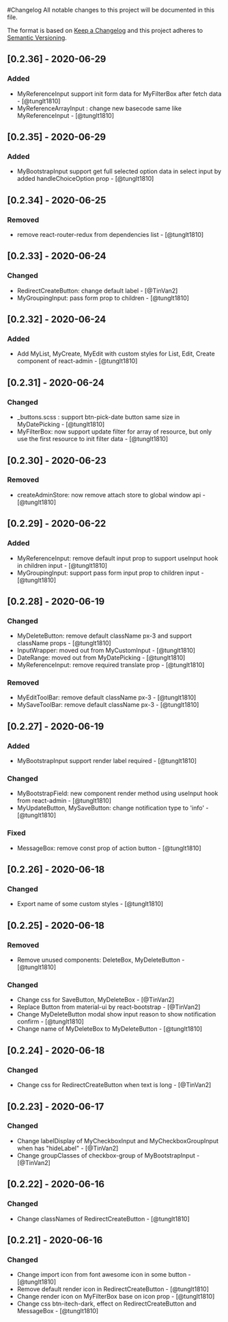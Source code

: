 #Changelog
All notable changes to this project will be documented in this file.

The format is based on [Keep a Changelog](http://keepachangelog.com/en/1.0.0/)
and this project adheres to [Semantic Versioning](http://semver.org/spec/v2.0.0.html).

## [0.2.36] - 2020-06-29
### Added
- MyReferenceInput support init form data for MyFilterBox after fetch data - [@tunglt1810]
- MyReferenceArrayInput : change new basecode same like MyReferenceInput - [@tunglt1810]

## [0.2.35] - 2020-06-29
### Added
- MyBootstrapInput support get full selected option data in select input by added handleChoiceOption prop - [@tunglt1810]

## [0.2.34] - 2020-06-25
### Removed
- remove react-router-redux from dependencies list - [@tunglt1810]

## [0.2.33] - 2020-06-24
### Changed
- RedirectCreateButton: change default label - [@TinVan2]
- MyGroupingInput: pass form prop to children - [@tunglt1810]

## [0.2.32] - 2020-06-24
### Added
- Add MyList, MyCreate, MyEdit with custom styles for List, Edit, Create component of react-admin - [@tunglt1810]

## [0.2.31] - 2020-06-24
### Changed
- _buttons.scss : support btn-pick-date button same size in MyDatePicking - [@tunglt1810]
- MyFilterBox: now support update filter for array of resource, but only use the first resource to init filter data - [@tunglt1810]

## [0.2.30] - 2020-06-23
### Removed
- createAdminStore: now remove attach store to global window api - [@tunglt1810]

## [0.2.29] - 2020-06-22
### Added
- MyReferenceInput: remove default input prop to support useInput hook in children input - [@tunglt1810]
- MyGroupingInput: support pass form input prop to children input - [@tunglt1810]

## [0.2.28] - 2020-06-19
### Changed
- MyDeleteButton: remove default className px-3 and support className props - [@tunglt1810]
- InputWrapper: moved out from MyCustomInput - [@tunglt1810]
- DateRange: moved out from MyDatePicking - [@tunglt1810]
- MyReferenceInput: remove required translate prop - [@tunglt1810]
### Removed
- MyEditToolBar: remove default className px-3 - [@tunglt1810]
- MySaveToolBar: remove default className px-3 - [@tunglt1810]

## [0.2.27] - 2020-06-19
### Added
- MyBootstrapInput support render label required - [@tunglt1810]
### Changed
- MyBootstrapField: new component render method using useInput hook from react-admin - [@tunglt1810]
- MyUpdateButton, MySaveButton: change notification type to 'info' - [@tunglt1810]
### Fixed
- MessageBox: remove const prop of action button - [@tunglt1810]

## [0.2.26] - 2020-06-18
### Changed
- Export name of some custom styles - [@tunglt1810]

## [0.2.25] - 2020-06-18
### Removed
- Remove unused components: DeleteBox, MyDeleteButton - [@tunglt1810]
### Changed
- Change css for SaveButton, MyDeleteBox - [@TinVan2]
- Replace Button from material-ui by react-bootstrap - [@TinVan2]
- Change MyDeleteButton modal show input reason to show notification confirm - [@tunglt1810]
- Change name of MyDeleteBox to MyDeleteButton - [@tunglt1810]

## [0.2.24] - 2020-06-18
### Changed
- Change css for RedirectCreateButton when text is long - [@TinVan2]

## [0.2.23] - 2020-06-17
### Changed
- Change labelDisplay of MyCheckboxInput and MyCheckboxGroupInput when has "hideLabel" - [@TinVan2]
- Change groupClasses of checkbox-group of MyBootstrapInput - [@TinVan2]

## [0.2.22] - 2020-06-16
### Changed
- Change classNames of RedirectCreateButton - [@tunglt1810]

## [0.2.21] - 2020-06-16
### Changed
- Change import icon from font awesome icon in some button - [@tunglt1810]
- Remove default render icon in RedirectCreateButton - [@tunglt1810]
- Change render icon on MyFilterBox base on icon prop - [@tunglt1810]
- Change css btn-itech-dark, effect on RedirectCreateButton and MessageBox - [@tunglt1810]
